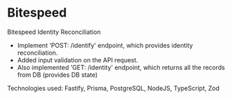 # Bitespeed
Bitespeed Identity Reconciliation

- Implement 'POST: /identify' endpoint, which provides identity reconciliation.
- Added input validation on the API request.
- Also implemented 'GET: /identity' endpoint, which returns all the records from DB (provides DB state)

Technologies used: Fastify, Prisma, PostgreSQL, NodeJS, TypeScript, Zod
